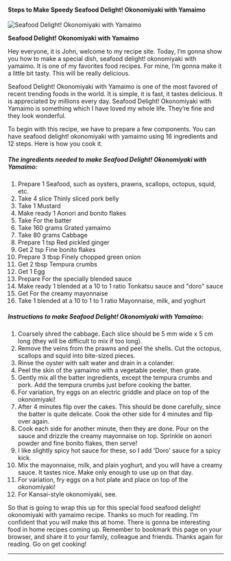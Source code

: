             

#### Steps to Make Speedy Seafood Delight! Okonomiyaki with Yamaimo

![Seafood Delight! Okonomiyaki with Yamaimo](https://img-global.cpcdn.com/recipes/5896682072965120/751x532cq70/seafood-delight-okonomiyaki-with-yamaimo-recipe-main-photo.jpg)

**Seafood Delight! Okonomiyaki with Yamaimo**

Hey everyone, it is John, welcome to my recipe site. Today, I’m gonna show you how to make a special dish, seafood delight! okonomiyaki with yamaimo. It is one of my favorites food recipes. For mine, I’m gonna make it a little bit tasty. This will be really delicious.

Seafood Delight! Okonomiyaki with Yamaimo is one of the most favored of recent trending foods in the world. It is simple, it is fast, it tastes delicious. It is appreciated by millions every day. Seafood Delight! Okonomiyaki with Yamaimo is something which I have loved my whole life. They’re fine and they look wonderful.

To begin with this recipe, we have to prepare a few components. You can have seafood delight! okonomiyaki with yamaimo using 16 ingredients and 12 steps. Here is how you cook it.

##### The ingredients needed to make Seafood Delight! Okonomiyaki with Yamaimo:

1.  Prepare 1 Seafood, such as oysters, prawns, scallops, octopus, squid, etc.
2.  Take 4 slice Thinly sliced pork belly
3.  Take 1 Mustard
4.  Make ready 1 Aonori and bonito flakes
5.  Take For the batter
6.  Take 160 grams Grated yamaimo
7.  Take 80 grams Cabbage
8.  Prepare 1 tsp Red pickled ginger
9.  Get 2 tsp Fine bonito flakes
10.  Prepare 3 tbsp Finely chopped green onion
11.  Get 2 tbsp Tempura crumbs
12.  Get 1 Egg
13.  Prepare For the specially blended sauce
14.  Make ready 1 blended at a 10 to 1 ratio Tonkatsu sauce and "doro" sauce
15.  Get For the creamy mayonnaise
16.  Take 1 blended at a 10 to 1 to 1 ratio Mayonnaise, milk, and yoghurt

##### Instructions to make Seafood Delight! Okonomiyaki with Yamaimo:

1.  Coarsely shred the cabbage. Each slice should be 5 mm wide x 5 cm long (they will be difficult to mix if too long).
2.  Remove the veins from the prawns and peel the shells. Cut the octopus, scallops and squid into bite-sized pieces.
3.  Rinse the oyster with salt water and drain in a colander.
4.  Peel the skin of the yamaimo with a vegetable peeler, then grate.
5.  Gently mix all the batter ingredients, except the tempura crumbs and pork. Add the tempura crumbs just before cooking the batter.
6.  For variation, fry eggs on an electric griddle and place on top of the okonomiyaki!
7.  After 4 minutes flip over the cakes. This should be done carefully, since the batter is quite delicate. Cook the other side for 4 minutes and flip over again.
8.  Cook each side for another minute, then they are done. Pour on the sauce and drizzle the creamy mayonnaise on top. Sprinkle on aonori powder and fine bonito flakes, then serve!
9.  I like slightly spicy hot sauce for these, so I add 'Doro' sauce for a spicy kick.
10.  Mix the mayonnaise, milk, and plain yoghurt, and you will have a creamy sauce. It tastes nice. Make only enough to use up on that day.
11.  For variation, fry eggs on a hot plate and place on top of the okonomiyaki!
12.  For Kansai-style okonomiyaki, see.

So that is going to wrap this up for this special food seafood delight! okonomiyaki with yamaimo recipe. Thanks so much for reading. I’m confident that you will make this at home. There is gonna be interesting food in home recipes coming up. Remember to bookmark this page on your browser, and share it to your family, colleague and friends. Thanks again for reading. Go on get cooking!

* * *